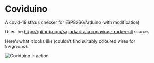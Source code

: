 # Coviduino
A covid-19 status checker for ESP8266/Arduino (with modification)

Uses the https://github.com/sagarkarira/coronavirus-tracker-cli source. 

Here's what it looks like (couldn't find suitably coloured wires for 5v/ground):

![Coviduino in action](https://matthewoneill.com/uploads/coviduino.jpg)
